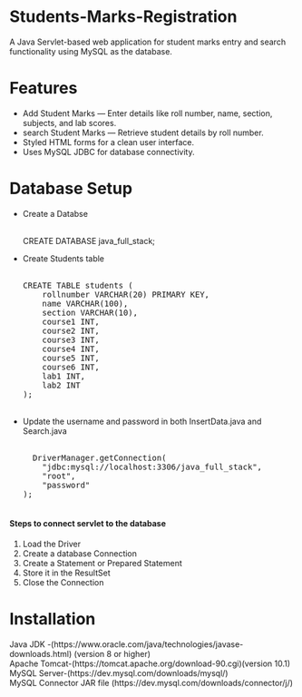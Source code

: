 # Students-Marks-Registration

A Java Servlet-based web application for student marks entry and search functionality using MySQL as the database.

<h1>Features</h1>
<ul>
<li>Add Student Marks — Enter details like roll number, name, section, subjects, and lab scores.</li>

<li>search Student Marks — Retrieve student details by roll number.</li>

<li>Styled HTML forms for a clean user interface.</li>

<li>Uses MySQL JDBC for database connectivity.</li>
</ul>

<h1>Database Setup</h1>
<ul><li>Create a Databse</li><br>

  CREATE DATABASE java_full_stack;
<br>
<li>Create Students table</li><br>
<pre>
CREATE TABLE students (
    rollnumber VARCHAR(20) PRIMARY KEY,
    name VARCHAR(100),
    section VARCHAR(10),
    course1 INT,
    course2 INT,
    course3 INT,
    course4 INT,
    course5 INT,
    course6 INT,
    lab1 INT,
    lab2 INT
);
</pre><br>
<li>Update the username and password in both InsertData.java and Search.java</li><br>
<pre>
  DriverManager.getConnection(
    "jdbc:mysql://localhost:3306/java_full_stack", 
    "root", 
    "password"
);

</pre>
</ul>

<h4>Steps to connect servlet to the database</h4>
<ol>
  <li>Load the Driver </li>
  <li>Create a database Connection</li>
  <li>Create a Statement or Prepared Statement</li>
  <li>Store it in the ResultSet</li>
  <li>Close the Connection</li>
</ol>
<h1>Installation</h1>
Java JDK      -(https://www.oracle.com/java/technologies/javase-downloads.html) (version 8 or higher)<br>
Apache Tomcat-(https://tomcat.apache.org/download-90.cgi)(version 10.1)<br>
MySQL Server-(https://dev.mysql.com/downloads/mysql/)<br>
MySQL Connector JAR file (https://dev.mysql.com/downloads/connector/j/)
 

